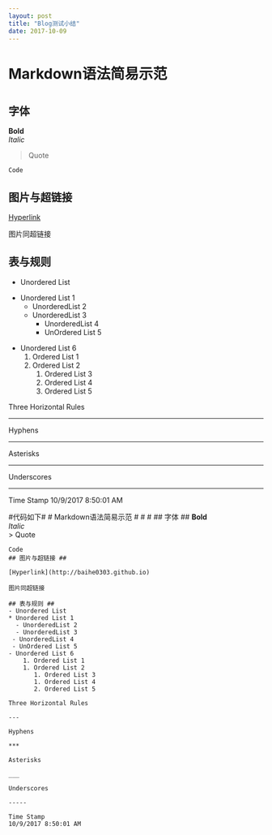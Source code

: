 ```yaml
---
layout: post
title: "Blog测试小结"
date: 2017-10-09
---
```


# Markdown语法简易示范 #
# #
## 字体 ##
**Bold**  
*Italic*  
> Quote 
 
    Code
## 图片与超链接 ##

[Hyperlink](http://baihe0303.github.io)

图片同超链接

## 表与规则 ##
- Unordered List
* Unordered List 1
  - UnorderedList 2
  - UnorderedList 3
     - UnorderedList 4
     - UnOrdered List 5
- Unordered List 6
	1. Ordered List 1
	1. Ordered List 2
	   1. Ordered List 3
	   1. Ordered List 4
	   2. Ordered List 5
  
Three Horizontal Rules

---

Hyphens

***

Asterisks

___

Underscores

-----
  
Time Stamp
10/9/2017 8:50:01 AM 

#代码如下#
    # Markdown语法简易示范 #
	# #
	## 字体 ##
	**Bold**  
	*Italic*  
	> Quote 
	 
	Code
	## 图片与超链接 ##
	
	[Hyperlink](http://baihe0303.github.io)
	
	图片同超链接
	
	## 表与规则 ##
	- Unordered List
	* Unordered List 1
	  - UnorderedList 2
	  - UnorderedList 3
	 - UnorderedList 4
	 - UnOrdered List 5
	- Unordered List 6
		1. Ordered List 1
		1. Ordered List 2
		   1. Ordered List 3
		   1. Ordered List 4
		   2. Ordered List 5
	  
	Three Horizontal Rules
	
	---
	
	Hyphens
	
	***
	
	Asterisks
	
	___
	
	Underscores
	
	-----
	  
	Time Stamp
	10/9/2017 8:50:01 AM
